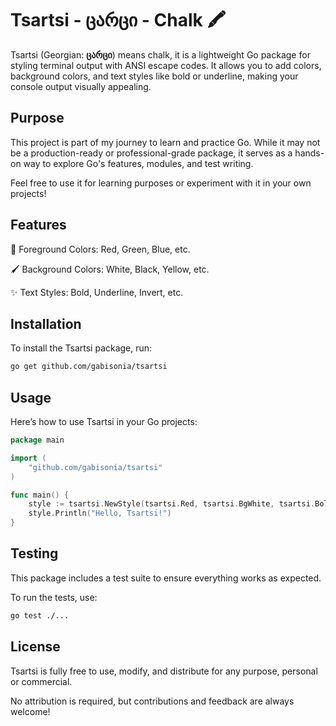 # Tsartsi - ცარცი - Chalk 🖍️

Tsartsi (Georgian: **ცარცი**) means chalk, it is a lightweight Go package for styling terminal output with ANSI escape codes. It allows you to add colors, background colors, and text styles like bold or underline, making your console output visually appealing.

## Purpose
This project is part of my journey to learn and practice Go. While it may not be a production-ready or professional-grade package, it serves as a hands-on way to explore Go's features, modules, and test writing.

Feel free to use it for learning purposes or experiment with it in your own projects!

## Features
🎨 Foreground Colors: Red, Green, Blue, etc.

🖌️ Background Colors: White, Black, Yellow, etc.

✨ Text Styles: Bold, Underline, Invert, etc.

## Installation

To install the Tsartsi package, run:

```bash
go get github.com/gabisonia/tsartsi
```

## Usage

Here’s how to use Tsartsi in your Go projects:

```go
package main

import (
	"github.com/gabisonia/tsartsi"
)

func main() {
	style := tsartsi.NewStyle(tsartsi.Red, tsartsi.BgWhite, tsartsi.Bold)
	style.Println("Hello, Tsartsi!")
}
```

## Testing
This package includes a test suite to ensure everything works as expected.

To run the tests, use:

```bash
go test ./...

```

## License

Tsartsi is fully free to use, modify, and distribute for any purpose, personal or commercial. 

No attribution is required, but contributions and feedback are always welcome!

